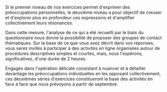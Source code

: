 Si le premier niveau de nos exercices permet d'exprimer des préoccupations personnelles, le deuxième niveau a pour objectif de creuser et d'explorer plus en profondeur ces expressions et d'amplifier collectivement leurs résonances.

Dans cette mesure, l'analyse de ce qui a été recueilli par le biais du questionnaire nous donne la possibilité de proposer des groupes de contact thématiques. Sur la base de ce que vous avez décrit dans vos réponses, vous serez invités à participer à des activités en ligne organisées autour de procédures descriptives simples et courtes, mais, nous l'espérons, significatives, d'une durée de 2 heures.

Engagés dans l'opération délicate consistant à nuancer et à détailler davantage les préoccupations individuelles en les opposant collectivement, ces deuxièmes séries d'exercices constitueront la base des activités en face à face que nous prévoyons à partir de septembre.